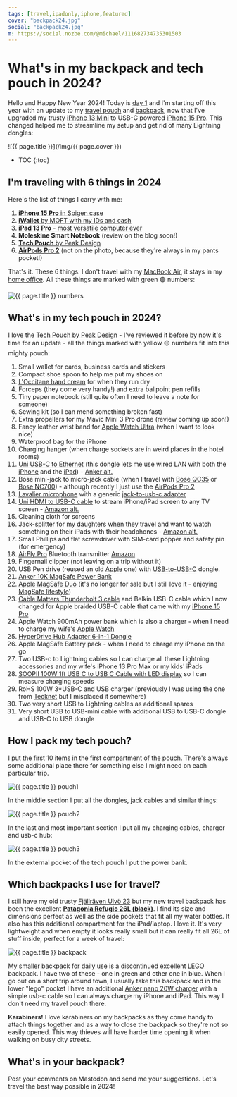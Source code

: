 ```yaml
---
tags: [travel,ipadonly,iphone,featured]
cover: "backpack24.jpg"
social: "backpack24.jpg"
m: https://social.nozbe.com/@michael/111682734735301503
---
```


# What's in my backpack and tech pouch in 2024?

Hello and Happy New Year 2024! Today is [day 1](/day1) and I'm starting off this year with an update to my [travel pouch](/pouch) and [backpack](/backpack), now that I've upgraded my trusty [iPhone 13 Mini](/mini13) to USB-C powered [iPhone 15 Pro](/iphone15). This changed helped me to streamline my setup and get rid of many Lightning dongles:

<!--More-->

![{{ page.title }}](/img/{{ page.cover }})

* TOC
{:toc}

## I'm traveling with 6 things in 2024

Here's the list of things I carry with me:

1. [**iPhone 15 Pro** in Spigen case](/iphone15)
2. [**iWallet** by MOFT with my IDs and cash](/iwallet)
3. [**iPad 13 Pro** - most versatile computer ever](/ipadv)
4. **Moleskine Smart Notebook** (review on the blog soon!)
5. [**Tech Pouch** by Peak Design](/pouch)
6. [**AirPods Pro 2**](/airpodspro) (not on the photo, because they're always in my pants pocket!)

That's it. These 6 things. I don't travel with my [MacBook Air](/ipadmac), it stays in my [home office](/office). All these things are marked with green 🟢 numbers:

![{{ page.title }} numbers](/img/backpack24-numbers.jpg)

## What's in my tech pouch in 2024?

I love the [Tech Pouch by Peak Design][pd] - I've reviewed it [before](/pouch) by now it's time for an update - all the things marked with yellow 🟡 numbers fit into this mighty pouch:

1. Small wallet for cards, business cards and stickers
2. Compact shoe spoon to help me put my shoes on
3. [L'Occitane hand cream][hc] for when they run dry
4. Forceps (they come very handy!) and extra ballpoint pen refills
5. Tiny paper notebook (still quite often I need to leave a note for someone)
6. Sewing kit (so I can mend something broken fast)
7. Extra propellers for my Mavic Mini 3 Pro drone (review coming up soon!)
8. Fancy leather wrist band for [Apple Watch Ultra](/ultra) (when I want to look nice)
9. Waterproof bag for the iPhone
10. Charging hanger (when charge sockets are in weird places in the hotel rooms)
11. [Uni USB-C to Ethernet][un] (this dongle lets me use wired LAN with both the [iPhone](/iphone) and the [iPad](/ipadonly)) - [Anker alt.][una]
12. Bose mini-jack to micro-jack cable (when I travel with [Bose QC35][bq] or [Bose NC700][bn]) - although recently I just use the [AirPods Pro 2](/airpodspro)
13. [Lavalier microphone][la] with a generic [jack-to-usb-c adapter][lu]
14. [Uni HDMI to USB-C cable][uh] to stream iPhone/iPad screen to any TV screen - [Amazon alt.][hca]
15. Cleaning cloth for screens
16. Jack-splitter for my daughters when they travel and want to watch something on their iPads with their headphones - [Amazon alt.][ja]
17. Small Phillips and flat screwdriver with SIM-card popper and safety pin (for emergency)
18. [AirFly Pro][ap] Bluetooth transmitter [Amazon][aa]
19. Fingernail clipper (not leaving on a trip without it)
20. USB Pen drive (reused an old [Apple](/apple) one) with [USB-to-USB-C][ua] dongle.
21. [Anker 10K MagSafe Power Bank][an]
22. [Apple MagSafe Duo][mg] (it's no longer for sale but I still love it - enjoying [MagSafe lifestyle](/magsafe))
23. [Cable Matters Thunderbolt 3 cable][cm] and Belkin USB-C cable which I now changed for Apple braided USB-C cable that came with my [iPhone 15 Pro](/iphone15)
24. Apple Watch 900mAh power bank which is also a charger - when I need to charge my wife's [Apple Watch](/applewatch)
25. [HyperDrive Hub Adapter 6-in-1 Dongle][hy]
26. Apple MagSafe Battery pack - when I need to charge my iPhone on the go
27. Two USB-c to Lightning cables so I can charge all these Lightning accessories and my wife's iPhone 13 Pro Max or my kids' iPads
28. [SOOPII 100W 1ft USB C to USB C Cable with LED display][so] so I can measure charging speeds
29. RoHS 100W 3*USB-C and USB charger (previously I was using the one from [Tecknet][te] but I misplaced it somewhere)
30. Two very short USB to Lightning cables as additional spares
31. Very short USB to USB-mini cable with additional USB to USB-C dongle and USB-C to USB dongle

## How I pack my tech pouch?

I put the first 10 items in the first compartment of the pouch. There's always some additional place there for something else I might need on each particular trip.

![{{ page.title }} pouch1](/img/backpack24-pouch1.jpg)

In the middle section I put all the dongles, jack cables and similar things:

![{{ page.title }} pouch2](/img/backpack24-pouch2.jpg)

In the last and most important section I put all my charging cables, charger and usb-c hub:

![{{ page.title }} pouch3](/img/backpack24-pouch3.jpg)

In the external pocket of the tech pouch I put the power bank.

## Which backpacks I use for travel?

I still have my old trusty [Fjällräven Ulvö 23](/backpack) but my new travel backpack has been the excellent **[Patagonia Refugio 26L (black)][pb]**. I find its size and dimensions perfect as well as the side pockets that fit all my water bottles. It also has this additional compartment for the iPad/laptop. I love it. It's very lightweight and when empty it looks really small but it can really fit all 26L of stuff inside, perfect for a week of travel:

![{{ page.title }} backpack](/img/backpack24-backpack.jpg)

My smaller backpack for daily use is a discontinued excellent [LEGO](/lego) backpack. I have two of these - one in green and other one in blue. When I go out on a short trip around town, I usually take this backpack and in the lower "lego" pocket I have an additional [Anker nano 20W charger][ak] with a simple usb-c cable so I can always charge my iPhone and iPad. This way I don't need my travel pouch there.

**Karabiners!** I love karabiners on my backpacks as they come handy to attach things together and as a way to close the backpack so they're not so easily opened. This way thieves will have harder time opening it when walking on busy city streets.

## What's in your backpack?

Post your comments on Mastodon and send me your suggestions. Let's travel the best way possible in 2024!

[ak]: https://www.amazon.com/dp/B0B7BBVFKG/?tag=sliwinski-20
[te]: https://www.amazon.com/dp/B09X326GB2/?tag=sliwinski-20
[so]: https://www.amazon.com/dp/B09HC6FGC4/?tag=sliwinski-20
[hy]: https://www.amazon.com/dp/B07QWP3F3C/?tag=sliwinski-20
[cm]: https://www.amazon.com/dp/B01AS8U9KE/?tag=sliwinski-20
[mg]: https://www.amazon.com/dp/B08MWR2NXZ/?tag=sliwinski-20
[an]: https://www.anker.com/products/a1617?variant=37438667423894
[ua]: https://www.amazon.com/dp/B08HZ6PS61/?tag=sliwinski-20
[ap]: https://www.twelvesouth.com/products/airfly
[aa]: https://www.amazon.com/dp/B07Z13G1P5/?tag=sliwinski-20
[ja]: https://www.amazon.com/dp/B00LM0ZGK6/?tag=sliwinski-20
[lu]: https://www.amazon.com/dp/B0BBDTX25Z/?tag=sliwinski-20
[la]: https://www.amazon.com/dp/B073GJQKL1/?tag=sliwinski-20
[bq]: https://www.amazon.com/dp/B07G95TJ3P/?tag=sliwinski-20
[bn]: https://www.amazon.com/dp/B07Q9MJKBV/?tag=sliwinski-20
[hc]: https://www.loccitane.com/en-us/shea-butter-hand-cream-01MA150K22.html
[hca]: https://www.amazon.com/dp/B087213LB3/?tag=sliwinski-20
[un]: https://uniaccessories.com/products/usb-c-to-ethernet-adapter
[una]: https://www.amazon.com/dp/B08CK9X9Z8/?tag=sliwinski-20
[uh]: https://uniaccessories.com/collections/cables/products/usb-c-to-hdmi-cable-3ft-6ft-10ft
[pd]: https://peakdesign.com/products/tech-pouch/
[pb]: https://www.patagonia.com/product/refugio-daypack-26-liters/194187950866.html

[n]: https://michael.gratis/nozbe
[np]: https://michael.gratis/nozbepersonal